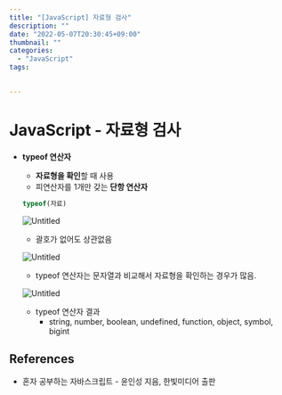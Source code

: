 ```yaml
---
title: "[JavaScript] 자료형 검사"
description: ""
date: "2022-05-07T20:30:45+09:00"
thumbnail: ""
categories:
  - "JavaScript"
tags:
 

---
```

<!--more-->
# JavaScript - 자료형 검사

- **typeof 연산자**
    - **자료형을 확인**할 때 사용
    - 피연산자를 1개만 갖는 **단항 연산자**
    
    ```jsx
    typeof(자료)
    ```
    
    ![Untitled](/images/lang_javascript/JavaScript_자료형_검사/Untitled.png)
    
    - 괄호가 없어도 상관없음
    
    ![Untitled](/images/lang_javascript/JavaScript_자료형_검사/Untitled%201.png)
    
    - typeof 연산자는 문자열과 비교해서 자료형을 확인하는 경우가 많음.
    
    ![Untitled](/images/lang_javascript/JavaScript_자료형_검사/Untitled%202.png)
    
    - typeof 연산자 결과
        - string, number, boolean, undefined, function, object, symbol, bigint

## References

- 혼자 공부하는 자바스크립트 - 윤인성 지음, 한빛미디어 출판